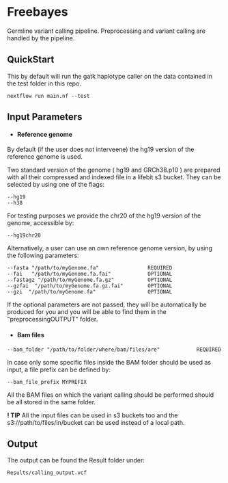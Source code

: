 # Freebayes

Germline variant calling pipeline. Preprocessing and variant calling are handled by the pipeline.
## QuickStart

This by default will run the gatk haplotype caller on the data contained in the test folder in this repo.

```
nextflow run main.nf --test
```
## Input Parameters 

- #### Reference genome

 By default (if the user does not interveene) the hg19 version of the reference genome is used.
 
 Two standard version of the genome ( hg19 and GRCh38.p10 ) are prepared with all their compressed and indexed file in a lifebit s3 bucket.
 They can be selected by using one of the flags:
 
 ```
 --hg19
 --h38
 ```
 For testing purposes we provide the chr20 of the hg19 version of the genome, accessible by: 
 ```
 --hg19chr20
 ```
 
 Alternatively, a user can use an own reference genome version, by using the following parameters:

  ```
  --fasta "/path/to/myGenome.fa"                REQUIRED
  --fai   "/path/to/myGenome.fa.fai"            OPTIONAL
  --fastagz "/path/to/myGenome.fa.gz"           OPTIONAL
  --gzfai  "/path/to/myGenome.fa.gz.fai"        OPTIONAL
  --gzi  "/path/to/myGenome.fa"                 OPTIONAL
  ```
If the optional parameters are not passed, they will be automatically be produced for you and you will be able to find them in the "preprocessingOUTPUT" folder.

- #### Bam files  

```
--bam_folder "/path/to/folder/where/bam/files/are"            REQUIRED
```

In case only some specific files inside the BAM folder should be used as input, a file prefix can be defined by: 
```
--bam_file_prefix MYPREFIX
```
All the BAM files on which the variant calling should be performed should be all stored in the same folder. 

**! TIP** 
All the input files can be used in s3 buckets too and the s3://path/to/files/in/bucket can be used instead of a local path.

## Output

The output can be found the Result folder under: 
```
Results/calling_output.vcf
```
